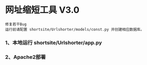 ﻿# 网址缩短工具 V3.0
    修复若干Bug
    运行前请配置 shortsite/Urlshorter/models/const.py 并创建相应数据库。
### 1、本地运行 shortsite/Urlshorter/app.py
### 2、Apache2部署
